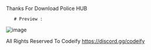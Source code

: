 Thanks For Download Police HUB

       # Preview :
![image](https://github.com/MarTinis0/es-policehub/assets/170769272/1855157a-34ac-4c9b-8a0d-e11e0b317b66)

All Rights Reserved To Codeify 
https://discord.gg/codeify
